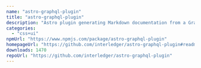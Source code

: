 ```yaml
---
name: "astro-graphql-plugin"
title: "astro-graphql-plugin"
description: "Astro plugin generating Markdown documentation from a GraphQL schema. This plugin is modified off the docusaurus-graphql-plugin](https://github.com/zhouzi/docusaurus-graphql-plugin) by [Gabin Aureche. If, for some reason, you "
categories:
  - "css+ui"
npmUrl: "https://www.npmjs.com/package/astro-graphql-plugin"
homepageUrl: "https://github.com/interledger/astro-graphql-plugin#readme"
downloads: 1470
repoUrl: "https://github.com/interledger/astro-graphql-plugin"
---
```

